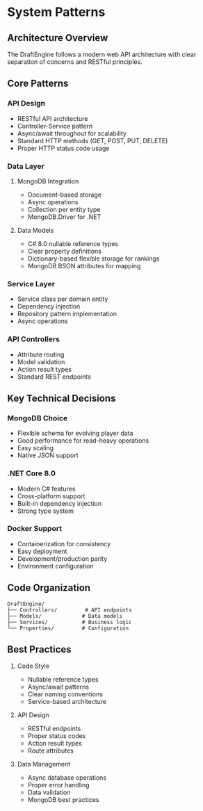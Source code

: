 # System Patterns

## Architecture Overview
The DraftEngine follows a modern web API architecture with clear separation of concerns and RESTful principles.

## Core Patterns

### API Design
- RESTful API architecture
- Controller-Service pattern
- Async/await throughout for scalability
- Standard HTTP methods (GET, POST, PUT, DELETE)
- Proper HTTP status code usage

### Data Layer
1. MongoDB Integration
   - Document-based storage
   - Async operations
   - Collection per entity type
   - MongoDB.Driver for .NET

2. Data Models
   - C# 8.0 nullable reference types
   - Clear property definitions
   - Dictionary-based flexible storage for rankings
   - MongoDB BSON attributes for mapping

### Service Layer
- Service class per domain entity
- Dependency injection
- Repository pattern implementation
- Async operations

### API Controllers
- Attribute routing
- Model validation
- Action result types
- Standard REST endpoints

## Key Technical Decisions

### MongoDB Choice
- Flexible schema for evolving player data
- Good performance for read-heavy operations
- Easy scaling
- Native JSON support

### .NET Core 8.0
- Modern C# features
- Cross-platform support
- Built-in dependency injection
- Strong type system

### Docker Support
- Containerization for consistency
- Easy deployment
- Development/production parity
- Environment configuration

## Code Organization
```
DraftEngine/
├── Controllers/         # API endpoints
├── Models/             # Data models
├── Services/           # Business logic
└── Properties/         # Configuration
```

## Best Practices
1. Code Style
   - Nullable reference types
   - Async/await patterns
   - Clear naming conventions
   - Service-based architecture

2. API Design
   - RESTful endpoints
   - Proper status codes
   - Action result types
   - Route attributes

3. Data Management
   - Async database operations
   - Proper error handling
   - Data validation
   - MongoDB best practices
